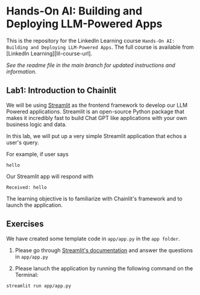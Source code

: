 # Hands-On AI: Building and Deploying LLM-Powered Apps
This is the repository for the LinkedIn Learning course `Hands-On AI: Building and Deploying LLM-Powered Apps`. The full course is available from [LinkedIn Learning][lil-course-url].

_See the readme file in the main branch for updated instructions and information._
## Lab1: Introduction to Chainlit
We will be using [Streamlit](https://docs.streamlit.io/) as the frontend framework to develop our LLM Powered applications. Streamlit is an open-source Python package that makes it incredibly fast to build Chat GPT like applications with your own business logic and data.

In this lab, we will put up a very simple Streamlit application that echos a user's query.

For example, if user says

```
hello
```

Our Streamlit app will respond with 

```
Received: hello
```

The learning objective is to familiarize with Chainlit's framework and to launch the application.

## Exercises

We have created some template code in `app/app.py` in the `app folder`.

1. Please go through [Streamlit's documentation](https://docs.streamlit.io/) and answer the questions in `app/app.py`

2. Please lanuch the application by running the following command on the Terminal:

```bash
streamlit run app/app.py
```
